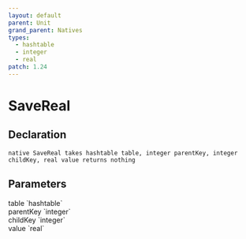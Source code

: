 ```yaml
---
layout: default
parent: Unit
grand_parent: Natives
types:
  - hashtable
  - integer
  - real
patch: 1.24
---
```


# SaveReal

## Declaration

```
native SaveReal takes hashtable table, integer parentKey, integer childKey, real value returns nothing
```

## Parameters
<dl>
  <dt>table `hashtable`</dt>
  <dd></dd>

  <dt>parentKey `integer`</dt>
  <dd></dd>

  <dt>childKey `integer`</dt>
  <dd></dd>

  <dt>value `real`</dt>
  <dd></dd>
</dl>